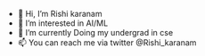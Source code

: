 - 👋 Hi, I’m Rishi karanam
- 👀 I’m interested in AI/ML
- 🌱 I’m currently Doing my undergrad in cse
- 📫 You can reach me via twitter @Rishi_karanam
